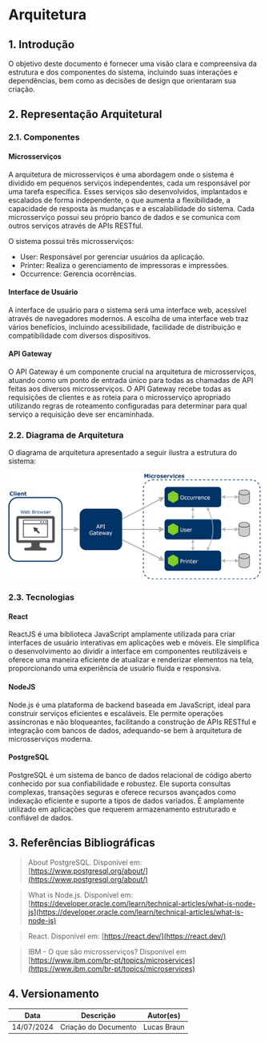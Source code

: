 # Arquitetura

## 1. Introdução

O objetivo deste documento é fornecer uma visão clara e compreensiva da estrutura e dos componentes do sistema, incluindo suas interações e dependências, bem como as decisões de design que orientaram sua criação.

## 2. Representação Arquitetural

### 2.1. Componentes

#### Microsserviços

A arquitetura de microsserviços é uma abordagem onde o sistema é dividido em pequenos serviços independentes, cada um responsável por uma tarefa específica. Esses serviços são desenvolvidos, implantados e escalados de forma independente, o que aumenta a flexibilidade, a capacidade de resposta às mudanças e a escalabilidade do sistema. Cada microsserviço possui seu próprio banco de dados e se comunica com outros serviços através de APIs RESTful.

O sistema possui três microsserviços:

- User: Responsável por gerenciar usuários da aplicação.
- Printer: Realiza o gerenciamento de impressoras e impressões.
- Occurrence: Gerencia ocorrências.

#### Interface de Usuário

A interface de usuário para o sistema será uma interface web, acessível através de navegadores modernos. A escolha de uma interface web traz vários benefícios, incluindo acessibilidade, facilidade de distribuição e compatibilidade com diversos dispositivos.

#### API Gateway

O API Gateway é um componente crucial na arquitetura de microsserviços, atuando como um ponto de entrada único para todas as chamadas de API feitas aos diversos microsserviços. O API Gateway recebe todas as requisições de clientes e as roteia para o microsserviço apropriado utilizando regras de roteamento configuradas para determinar para qual serviço a requisição deve ser encaminhada.

### 2.2. Diagrama de Arquitetura

O diagrama de arquitetura apresentado a seguir ilustra a estrutura do sistema:

![Diagram de Arquitetura](../assets/diagramas/arquitetura.png)

### 2.3. Tecnologias

#### React

ReactJS é uma biblioteca JavaScript amplamente utilizada para criar interfaces de usuário interativas em aplicações web e móveis. Ele simplifica o desenvolvimento ao dividir a interface em componentes reutilizáveis e oferece uma maneira eficiente de atualizar e renderizar elementos na tela, proporcionando uma experiência de usuário fluida e responsiva.

#### NodeJS

Node.js é uma plataforma de backend baseada em JavaScript, ideal para construir serviços eficientes e escaláveis. Ele permite operações assíncronas e não bloqueantes, facilitando a construção de APIs RESTful e integração com bancos de dados, adequando-se bem à arquitetura de microsserviços moderna.

#### PostgreSQL

PostgreSQL é um sistema de banco de dados relacional de código aberto conhecido por sua confiabilidade e robustez. Ele suporta consultas complexas, transações seguras e oferece recursos avançados como indexação eficiente e suporte a tipos de dados variados. É amplamente utilizado em aplicações que requerem armazenamento estruturado e confiável de dados.

## 3. Referências Bibliográficas

> About PostgreSQL. Disponível em: [https://www.postgresql.org/about/](https://www.postgresql.org/about/)

> What is Node.js. Disponível em: [https://developer.oracle.com/learn/technical-articles/what-is-node-js](https://developer.oracle.com/learn/technical-articles/what-is-node-js)

> React. Disponível em: [https://react.dev/](https://react.dev/)

> IBM - O que são microsserviços? Disponível em [https://www.ibm.com/br-pt/topics/microservices](https://www.ibm.com/br-pt/topics/microservices)

## 4. Versionamento


|**Data**|**Descrição**|**Autor(es)**|
|:-:|---|---|
| 14/07/2024 | Criação do Documento | Lucas Braun |
